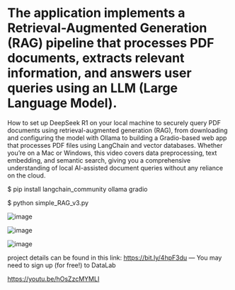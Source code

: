 # The application implements a Retrieval-Augmented Generation (RAG) pipeline that processes PDF documents, extracts relevant information, and answers user queries using an LLM (Large Language Model). 

How to set up DeepSeek R1 on your local machine to securely query PDF documents using retrieval-augmented generation (RAG), from downloading and configuring the model with Ollama to building a Gradio-based web app that processes PDF files using LangChain and vector databases. Whether you’re on a Mac or Windows, this video covers data preprocessing, text embedding, and semantic search, giving you a comprehensive understanding of local AI-assisted document queries without any reliance on the cloud.

$ pip install langchain_community ollama gradio

$ python simple_RAG_v3.py

![image](https://github.com/user-attachments/assets/b7aea105-4dad-4811-b569-6617fd7dfe0e)

![image](https://github.com/user-attachments/assets/3de49bea-f387-477b-983a-2660dff8ca05)

![image](https://github.com/user-attachments/assets/41651cf9-e30d-4265-8961-d72cd7a673a2)

project details can be found in this link: https://bit.ly/4hpF3du — You may need to sign up (for free!) to DataLab

https://youtu.be/hOsZzcMYMLI
